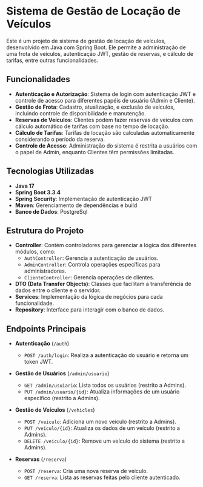 # Sistema de Gestão de Locação de Veículos

Este é um projeto de sistema de gestão de locação de veículos, desenvolvido em Java com Spring Boot. Ele permite a administração de uma frota de veículos, autenticação JWT, gestão de reservas, e cálculo de tarifas, entre outras funcionalidades.

## Funcionalidades

- **Autenticação e Autorização**: Sistema de login com autenticação JWT e controle de acesso para diferentes papéis de usuário (Admin e Cliente).
- **Gestão de Frota**: Cadastro, atualização, e exclusão de veículos, incluindo controle de disponibilidade e manutenção.
- **Reservas de Veículos**: Clientes podem fazer reservas de veículos com cálculo automático de tarifas com base no tempo de locação.
- **Cálculo de Tarifas**: Tarifas de locação são calculadas automaticamente considerando o período da reserva.
- **Controle de Acesso**: Administração do sistema é restrita a usuários com o papel de Admin, enquanto Clientes têm permissões limitadas.

## Tecnologias Utilizadas

- **Java 17**
- **Spring Boot 3.3.4**
- **Spring Security**: Implementação de autenticação JWT
- **Maven**: Gerenciamento de dependências e build
- **Banco de Dados**: PostgreSql

## Estrutura do Projeto

- **Controller**: Contém controladores para gerenciar a lógica dos diferentes módulos, como:
  - `AuthController`: Gerencia a autenticação de usuários.
  - `AdminController`: Controla operações específicas para administradores.
  - `ClienteController`: Gerencia operações de clientes.
- **DTO (Data Transfer Objects)**: Classes que facilitam a transferência de dados entre o cliente e o servidor.
- **Services**: Implementação da lógica de negócios para cada funcionalidade.
- **Repository**: Interface para interagir com o banco de dados.

## Endpoints Principais

- **Autenticação** (`/auth`)
  - `POST /auth/login`: Realiza a autenticação do usuário e retorna um token JWT.

- **Gestão de Usuários** (`/admin/usuario`)
  - `GET /admin/usuiario`: Lista todos os usuários (restrito a Admins).
  - `PUT /admin/usuario/{id}`: Atualiza informações de um usuário específico (restrito a Admins).

- **Gestão de Veículos** (`/vehicles`)
  - `POST /veiculo`: Adiciona um novo veículo (restrito a Admins).
  - `PUT /veiculo/{id}`: Atualiza os dados de um veículo (restrito a Admins).
  - `DELETE /veiculo/{id}`: Remove um veículo do sistema (restrito a Admins).
  
- **Reservas** (`/reserva`)
  - `POST /reserva`: Cria uma nova reserva de veículo.
  - `GET /reserva`: Lista as reservas feitas pelo cliente autenticado.
  
